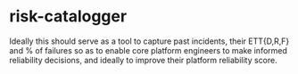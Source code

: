 # risk-catalogger

Ideally this should serve as a tool to capture past incidents, their ETT{D,R,F} and % of failures so as to enable core platform engineers to make informed reliability decisions, and ideally to improve their platform reliability score.
